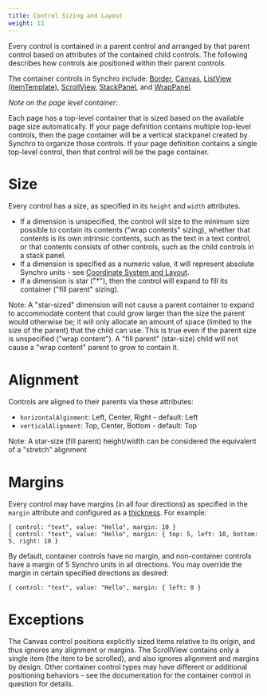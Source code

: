 ```yaml
---
title: Control Sizing and Layout
weight: 13
---
```


Every control is contained in a parent control and arranged by that parent control based on attributes of the contained child
controls.  The following describes how controls are positioned within their parent controls.  

The container controls in Synchro include: [Border](../controls/border), [Canvas](../controls/canvas), [ListView (itemTemplate)](../controls/listview),
[ScrollView](../controls/scrollview), [StackPanel](../controls/stackpanel), and [WrapPanel](../controls/wrappanel).

_Note on the page level container:_

Each page has a top-level container that is sized based on the available page size automatically.  If your page definition contains multiple
top-level controls, then the page container will be a vertical stackpanel created by Synchro to organize those controls.  If your page definition
contains a single top-level control, then that control will be the page container.

# Size

Every control has a size, as specified in its `height` and `width` attributes.

* If a dimension is unspecified, the control will size to the minimum size possible to contain its contents ("wrap contents" sizing), whether that contents is its own intrinsic contents, such as the text in a text control, or that contents consists of other controls, such as the child controls in a stack panel.
* If a dimension is specified as a numeric value, it will represent absolute Synchro units - see [Coordinate System and Layout](coordinate-system-and-layout).
* If a dimension is star ("*"), then the control will expand to fill its container ("fill parent" sizing).

Note: A "star-sized" dimension will not cause a parent container to expand to accommodate content that could grow larger than the size the parent
would otherwise be; it will only allocate an amount of space (limited to the size of the parent) that the child can use. This is true even if the
parent size is unspecified ("wrap content").  A "fill parent" (star-size) child will not cause a "wrap content" parent to grow to contain it.

# Alignment

Controls are aligned to their parents via these attributes:

* `horizontalAlginment`: Left, Center, Right - default: Left
* `verticalAlignment`: Top, Center, Bottom - default: Top

Note: A star-size (fill parent) height/width can be considered the equivalent of a "stretch" alignment

# Margins

Every control may have margins (in all four directions) as specified in the `margin` attribute and configured as a [thickness](thickness).  For example:

    { control: "text", value: "Hello", margin: 10 }
    { control: "text", value: "Hello", margin: { top: 5, left: 10, bottom: 5, right: 10 }

By default, container controls have no margin, and non-container controls have a margin of 5 Synchro units in all directions.  You may override
the margin in certain specified directions as desired:

    { control: "text", value: "Hello", margin: { left: 0 }

# Exceptions

The Canvas control positions explicitly sized items relative to its origin, and thus ignores any alignment or margins.  The ScrollView contains
only a single item (the item to be scrolled), and also ignores alignment and margins by design.  Other container control types may have different
or additional positioning behaviors - see the documentation for the container control in question for details.